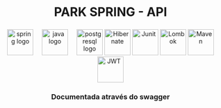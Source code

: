 <h1 align="center">PARK SPRING - API</h1>

###

<div align="center">
  <img src="https://cdn.jsdelivr.net/gh/devicons/devicon/icons/spring/spring-original.svg" height="60" alt="spring logo"  />
  <img width="12" />
  <img src="https://cdn.jsdelivr.net/gh/devicons/devicon/icons/java/java-original.svg" height="60" alt="java logo"  />
  <img width="12" />
  <img src="https://cdn.jsdelivr.net/gh/devicons/devicon/icons/postgresql/postgresql-original.svg" height="60" alt="postgresql logo"  />
  <img src="https://user-images.githubusercontent.com/25181517/117207493-49665200-adf4-11eb-808e-a9c0fcc2a0a0.png" height="60" alt="Hibernate"  />
  <img src="https://user-images.githubusercontent.com/25181517/117533873-484d4480-afef-11eb-9fad-67c8605e3592.png" height="60" alt="Junit"  />
  <img src="https://user-images.githubusercontent.com/25181517/190229463-87fa862f-ccf0-48da-8023-940d287df610.png" height="60" alt="Lombok"  />
  <img src="https://user-images.githubusercontent.com/25181517/117207242-07d5a700-adf4-11eb-975e-be04e62b984b.png" height="60" alt="Maven"  />
      <img src="http://jwt.io/img/icon.svg" height="60" alt="JWT"  />
</div>

<h3 align="center">Documentada através do swagger</h3>

###
